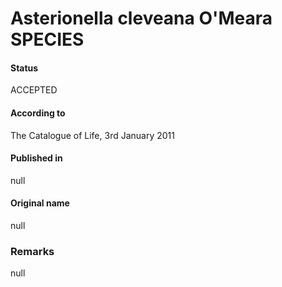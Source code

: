 Asterionella cleveana O'Meara SPECIES
=======

#### Status
ACCEPTED

#### According to
The Catalogue of Life, 3rd January 2011

#### Published in
null

#### Original name
null

### Remarks
null
